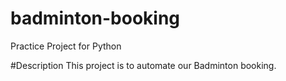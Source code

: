 # badminton-booking
Practice Project for Python

#Description
This project is to automate our Badminton booking. 
